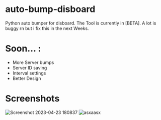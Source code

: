 # auto-bump-disboard
Python auto bumper for disboard. The Tool is currently in [BETA]. A lot is buggy rn but i fix this in the next Weeks.


# Soon... :
- More Server bumps
- Server ID saving
- Interval settings
- Better Design


# Screenshots
![Screenshot 2023-04-23 180837](https://user-images.githubusercontent.com/96635023/233851135-5b50487a-9254-46ed-b511-e28c81d6a623.png)
![asxaasx](https://user-images.githubusercontent.com/96635023/233851134-37f32862-5093-44db-8fb5-9c4ade459f1c.png)

